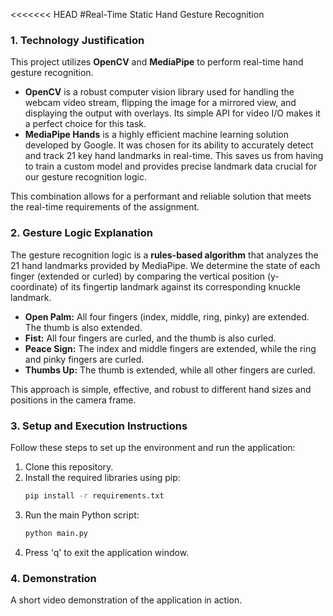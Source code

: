 <<<<<<< HEAD
#Real-Time Static Hand Gesture Recognition

### 1. Technology Justification

This project utilizes **OpenCV** and **MediaPipe** to perform real-time hand gesture recognition.

-   **OpenCV** is a robust computer vision library used for handling the webcam video stream, flipping the image for a mirrored view, and displaying the output with overlays. Its simple API for video I/O makes it a perfect choice for this task.
-   **MediaPipe Hands** is a highly efficient machine learning solution developed by Google. It was chosen for its ability to accurately detect and track 21 key hand landmarks in real-time. This saves us from having to train a custom model and provides precise landmark data crucial for our gesture recognition logic.

This combination allows for a performant and reliable solution that meets the real-time requirements of the assignment.

### 2. Gesture Logic Explanation

The gesture recognition logic is a **rules-based algorithm** that analyzes the 21 hand landmarks provided by MediaPipe. We determine the state of each finger (extended or curled) by comparing the vertical position (y-coordinate) of its fingertip landmark against its corresponding knuckle landmark.

-   **Open Palm:** All four fingers (index, middle, ring, pinky) are extended. The thumb is also extended.
-   **Fist:** All four fingers are curled, and the thumb is also curled.
-   **Peace Sign:** The index and middle fingers are extended, while the ring and pinky fingers are curled.
-   **Thumbs Up:** The thumb is extended, while all other fingers are curled.

This approach is simple, effective, and robust to different hand sizes and positions in the camera frame.

### 3. Setup and Execution Instructions

Follow these steps to set up the environment and run the application:

1.  Clone this repository.
2.  Install the required libraries using pip:
    ```bash
    pip install -r requirements.txt
    ```
3.  Run the main Python script:
    ```bash
    python main.py
    ```
4.  Press 'q' to exit the application window.

### 4. Demonstration

A short video demonstration of the application in action.

